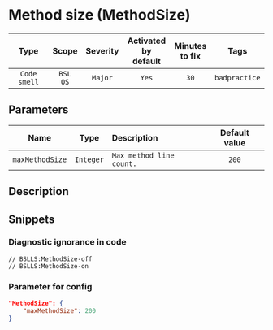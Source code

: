 # Method size  (MethodSize)

| Type | Scope | Severity | Activated<br/>by default | Minutes<br/>to fix | Tags |
| :-: | :-: | :-: | :-: | :-: | :-: |
| `Code smell` | `BSL`<br/>`OS` | `Major` | `Yes` | `30` | `badpractice` |

## Parameters 

| Name | Type | Description | Default value |
| :-: | :-: | :-- | :-: |
| `maxMethodSize` | `Integer` | ```Max method line count.``` | ```200``` |

<!-- Блоки выше заполняются автоматически, не трогать -->
## Description

## Snippets

<!-- Блоки ниже заполняются автоматически, не трогать -->
### Diagnostic ignorance in code

```bsl
// BSLLS:MethodSize-off
// BSLLS:MethodSize-on
```

### Parameter for config

```json
"MethodSize": {
    "maxMethodSize": 200
}
```

